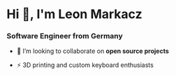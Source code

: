 <h1>Hi 👋, I'm Leon Markacz</h1>
<h3>Software Engineer from Germany</h3>

- 👯 I’m looking to collaborate on **open source projects**

- ⚡ 3D printing and custom keyboard enthusiasts
